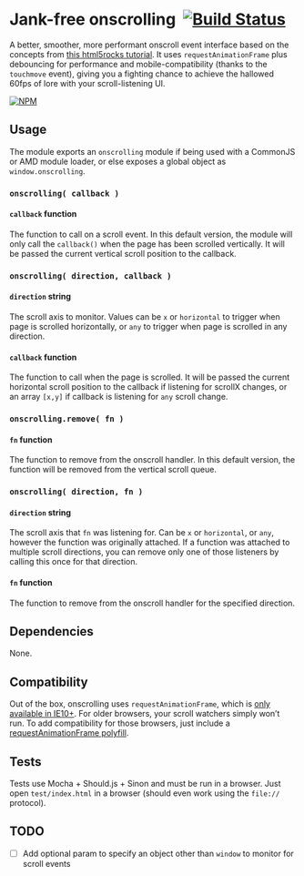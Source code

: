 # Jank-free onscrolling&nbsp; [![Build Status](https://travis-ci.org/acusti/onscrolling.svg?branch=master)](https://travis-ci.org/acusti/onscrolling)

A better, smoother, more performant onscroll event interface based on the concepts from [this html5rocks tutorial][html5rocks-tutorial]. It uses `requestAnimationFrame` plus debouncing for performance and mobile-compatibility (thanks to the `touchmove` event), giving you a fighting chance to achieve the hallowed 60fps of lore with your scroll-listening UI.

[![NPM](https://nodei.co/npm/onscrolling.png?compact=true)](https://nodei.co/npm/onscrolling/)

## Usage

The module exports an `onscrolling` module if being used with a CommonJS or AMD module loader, or else exposes a global object as `window.onscrolling`.

### `onscrolling( callback )`

#### `callback` function

The function to call on a scroll event. In this default version, the module will only call the `callback()` when the page has been scrolled vertically. It will be passed the current vertical scroll position to the callback.

### `onscrolling( direction, callback )`

#### `direction` string

The scroll axis to monitor. Values can be `x` or `horizontal` to trigger when page is scrolled horizontally, or `any` to trigger when page is scrolled in any direction.

#### `callback` function

The function to call when the page is scrolled. It will be passed the current horizontal scroll position to the callback if listening for scrollX changes, or an array `[x,y]` if callback is listening for `any` scroll change.

### `onscrolling.remove( fn )`

#### `fn` function

The function to remove from the onscroll handler. In this default version, the function will be removed from the vertical scroll queue.

### `onscrolling( direction, fn )`

#### `direction` string

The scroll axis that `fn` was listening for. Can be `x` or `horizontal`, or `any`, however the function was originally attached. If a function was attached to multiple scroll directions, you can remove only one of those listeners by calling this once for that direction.

#### `fn` function

The function to remove from the onscroll handler for the specified direction.

## Dependencies

None.

## Compatibility

Out of the box, onscrolling uses `requestAnimationFrame`, which is [only available in IE10+][raf-caniuse]. For older browsers, your scroll watchers simply won’t run. To add compatibility for those browsers, just include a [requestAnimationFrame polyfill][raf-polyfill].

## Tests

Tests use Mocha + Should.js + Sinon and must be run in a browser. Just open `test/index.html` in a browser (should even work using the `file://` protocol).

## TODO

- [ ] Add optional param to specify an object other than `window` to monitor for scroll events

[html5rocks-tutorial]: http://www.html5rocks.com/en/tutorials/speed/animations/#debouncing-scroll-events
[raf-caniuse]: http://caniuse.com/#feat=requestanimationframe
[raf-polyfill]: https://gist.github.com/paulirish/1579671
